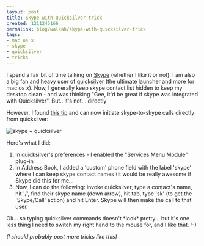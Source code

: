 ```yaml
--- 
layout: post
title: Skype with Quicksilver trick
created: 1211245166
permalink: blog/walkah/skype-with-quicksilver-trick
tags: 
- mac os x
- skype
- quicksilver
- tricks
---
```

<p>I spend a fair bit of time talking on <a href="http://www.skype.com/">Skype</a> (whether I like it or not). I am also a big fan and heavy user of <a href="http://blacktree.com/?quicksilver">quicksilver</a> (the ultimate launcher and more for mac os x). Now, I generally keep skype contact list hidden to keep my desktop clean - and was thinking "Gee, it'd be great if skype was integrated with Quicksilver". But.. it's not... directly</p>
<p>However, I found <a href="http://www.slackermanager.com/2006/05/skype-tricks-with-quicksilver.html">this tip</a> and can now initiate skype-to-skype calls directly from quicksilver:</p>
<p class="clear-block"><img src="http://walkah.net/sites/walkah.net/files/skype-quicksilver.png" alt="skype + quicksilver" /></p>
<p>Here's what I did:</p>
<ol>
<li>In quicksilver's preferences - I enabled the "Services Menu Module" plug-in</li>
<li>In Address Book, I added a 'custom' phone field with the label 'skype' where I can keep skype contact names (It would be really awesome if Skype did this for me...</li>
<li>Now, I can do the following: invoke quicksilver, type a contact's name, hit '/', find their skype name (down arrow), hit tab, type 'sk' (to get the 'Skype/Call' action) and hit Enter. Skype will then make the call to that user.</li>
</ol>
<p>Ok... so typing quicksilver commands doesn't *look* pretty... but it's one less thing I need to switch my right hand to the mouse for, and I like that. :-)</p>
<p><em>(I should probably post more tricks like this)</em></p>
